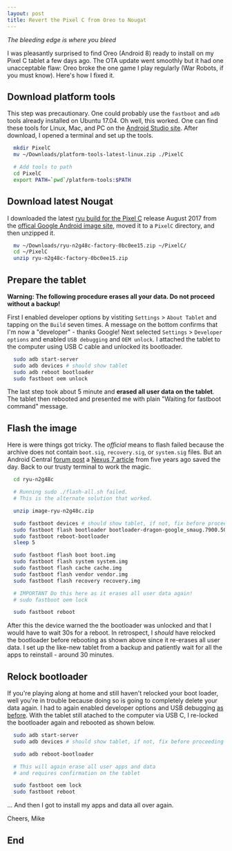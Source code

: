 ```yaml
---
layout: post
title: Revert the Pixel C from Oreo to Nougat
---
```

*The bleeding edge is where you bleed*

I was pleasantly surprised to find Oreo (Android 8) ready to install on my Pixel C tablet a few days ago. The OTA update went smoothly but it had one unacceptable flaw: Oreo broke the one game I play regularly (War Robots, if you must know). Here's how I fixed it.

## Download platform tools
This step was precautionary. One could probably use the `fastboot` and `adb` tools already installed on Ubuntu 17.04. Oh well, this worked. One can find these tools for Linux, Mac, and PC on the [Android Studio site][_01]. After download, I opened a terminal and set up the tools.

```bash
  mkdir PixelC
  mv ~/Downloads/platform-tools-latest-linux.zip ./PixelC

  # Add tools to path
  cd PixelC
  export PATH=`pwd`/platform-tools:$PATH
```

## Download latest Nougat
I downloaded the latest [ryu build for the Pixel C][_03] release August 2017 from the [offical Google Android image site][_02], moved it to a `PixelC` directory, and then unzipped it.

```bash
  mv ~/Downloads/ryu-n2g48c-factory-0bc0ee15.zip ~/PixelC/
  cd ~/PixelC
  unzip ryu-n2g48c-factory-0bc0ee15.zip
```

## Prepare the tablet
**Warning: The following procedure erases all your data. Do not proceed without a backup!**

First I enabled developer options by vistiting `Settings` > `About Tablet` and tapping on the `Build` seven times. A message on the bottom confirms that I'm now a "developer" - thanks Google! Next selected `Settings` > `Developer options` and enabled `USB debugging` and `OEM unlock`. I attached the tablet to the computer using USB C cable and unlocked its bootloader.

```bash
  sudo adb start-server
  sudo adb devices # should show tablet
  sudo adb reboot bootloader
  sudo fastboot oem unlock
```

The last step took about 5 minute and **erased all user data on the tablet**. The tablet then rebooted and presented me with plain "Waiting for fastboot command" message.

## Flash the image
Here is were things got tricky. The *official* means to flash failed because the archive does not contain `boot.sig`, `recovery.sig`, or `system.sig` files. But an Android Central [forum post][_04] a [Nexus 7 article][_05] from five years ago saved the day. Back to our trusty terminal to work the magic.

```bash
  cd ryu-n2g48c

  # Running sudo ./flash-all.sh failed.
  # This is the alternate solution that worked.

  unzip image-ryu-n2g48c.zip

  sudo fastboot devices # should show tablet, if not, fix before proceeding
  sudo fastboot flash bootloader bootloader-dragon-google_smaug.7900.50.0.img
  sudo fastboot reboot-bootloader
  sleep 5

  sudo fastboot flash boot boot.img
  sudo fastboot flash system system.img
  sudo fastboot flash cache cache.img
  sudo fastboot flash vendor vendor.img
  sudo fastboot flash recovery recovery.img

  # IMPORTANT Do this here as it erases all user data again!
  # sudo fastboot oem lock

  sudo fastboot reboot
```

After this the device warned the the bootloader was unlocked and that I would have to wait 30s for a reboot.
In retrospect, I *should* have relocked the bootloader before rebooting as shown above since it re-erases all user data. I set up the like-new tablet from a backup and patiently wait for all the apps to reinstall - around 30 minutes.

## Relock bootloader
If you're playing along at home and still haven't relocked your boot loader, well you're in trouble because doing so is going to completely delete your data again. I had to again enabled developer options and USB debugging [as before](#prepare-the-tablet). With the tablet still atached to the computer via USB C, I re-locked the bootloader again and rebooted as shown below.

```bash
  sudo adb start-server
  sudo adb devices # should show tablet, if not, fix before proceeding

  sudo adb reboot-bootloader

  # This will again erase all user apps and data
  # and requires confirmation on the tablet

  sudo fastboot oem lock
  sudo fastboot reboot
```

... And then I got to install my apps and data all over again.

Cheers, Mike

## End

[_01]:https://developer.android.com/studio/releases/platform-tools.html
[_02]:https://developers.google.com/android/images
[_03]:https://dl.google.com/dl/android/aosp/ryu-n2g48c-factory-0bc0ee15.zip
[_04]:https://forum.xda-developers.com/showthread.php?t=1992063
[_05]:https://forums.androidcentral.com/google-nexus-7-2012-rooting-roms-hacks/191477-guide-nexus-7-factory-image-restore.html

